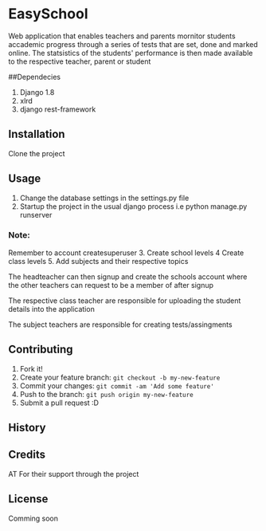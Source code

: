 # EasySchool
Web application that enables teachers and parents mornitor students accademic progress through a series of tests that are set,
done and marked online. The statsistics of the students' performance is then made available to the respective teacher, parent or
student

##Dependecies
1. Django 1.8
2. xlrd
3. django rest-framework

## Installation
Clone the project

## Usage
1. Change the database settings in the settings.py file
2. Startup the project in the usual django process i.e python manage.py runserver
### Note: 
Remember to account createsuperuser
3. Create school levels
4  Create class levels
5. Add subjects and their respective topics

The headteacher can then signup and create the schools account where the other teachers can request to be a member of after signup

The respective class teacher are responsible for uploading the student details into the application

The subject teachers are responsible for creating tests/assingments

## Contributing

1. Fork it!
2. Create your feature branch: `git checkout -b my-new-feature`
3. Commit your changes: `git commit -am 'Add some feature'`
4. Push to the branch: `git push origin my-new-feature`
5. Submit a pull request :D

## History



## Credits

AT For their support through the project

## License

Comming soon
